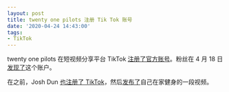 ```yaml
---
layout: post
title: twenty one pilots 注册 Tik Tok 账号
date: '2020-04-24 14:43:00'
tags:
- TikTok
---
```


twenty one pilots 在短视频分享平台 TikTok [注册了官方账号](https://www.tiktok.com/@twentyonepilots/)。粉丝在 4 月 18 日[发现了](https://twitter.com/TOPUPDATERS/status/1251671493458747400?ref_src=twsrc%5Etfw)这个账户。

在之前，Josh Dun [也注册了 TikTok](https://www.tiktok.com/@joshuadun)，然后[发布了](https://www.tiktok.com/@joshuadun/video/6816532575931174149)自己在家健身的一段视频。
